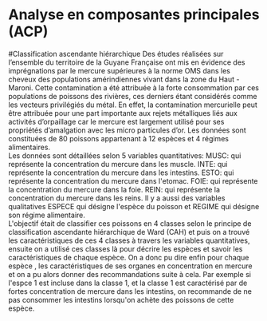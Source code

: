 # Analyse en composantes principales (ACP)
#Classification ascendante hiérarchique 
Des études réalisées sur l’ensemble du territoire de la Guyane Française ont mis en évidence des imprégnations
par le mercure supérieures à la norme OMS dans les cheveux des populations amérindiennes vivant dans la
zone du Haut - Maroni. Cette contamination a été attribuée à la forte consommation par ces populations
de poissons des rivières, ces derniers étant considérés comme les vecteurs privilégiés du métal. En effet,
la contamination mercurielle peut être attribuée pour une part importante aux rejets métalliques liés aux
activités d’orpaillage car le mercure est largement utilisé pour ses propriétés d’amalgation avec les micro
particules d’or. Les données sont constituées de 80 poissons appartenant à 12 espèces et 4 régimes alimentaires.  
Les données sont détaillées selon 5 variables quantitatives: 
MUSC: qui représente la concentration du mercure dans les muscle. 
INTE: qui représente la concentration du mercure dans les intestins. 
ESTO: qui représente la concentration du mercure dans l'etomac. 
FOIE: qui représente la concentration du mercure dans la foie. 
REIN: qui représente la concentration du mercure dans les reins. 
Il y a aussi des variables qualitatives ESPECE qui désigne l'espèce du poisson et REGIME qui désigne son régime alimentaire.  
L'objectif était de classifier ces poissons en 4 classes selon le principe de classification ascendante hiérarchique de Ward (CAH) et puis on a trouvé les caractéristiques de ces
4 classes à travers les variables quantitatives, ensuite on a utilisé ces classes là pour décrire les espèces et savoir les caractéristiques de chaque espèce. 
On a donc pu dire enfin pour chaque espèce , les caractéristiques de ses organes en concentration en mercure et on a pu alors donner des recommandations suite à cela. 
Par exemple si l'espce 1 est incluse dans la classe 1, et la classe 1 est caractérisé par de fortes concentration de mercure dans les intestins, on recommande de ne pas consommer
les intestins lorsqu'on achète des poissons de cette espèce.
